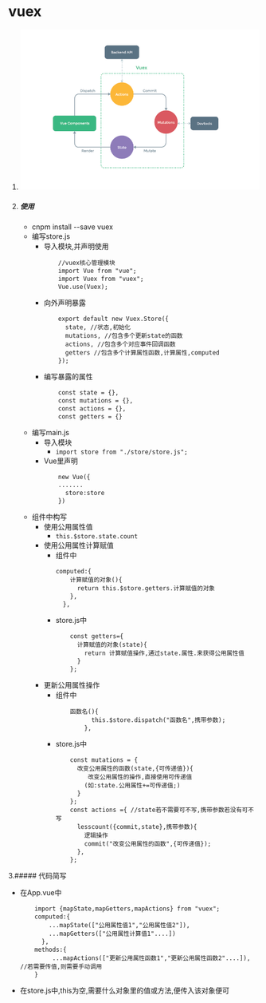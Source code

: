 # vuex
1.   
	![vuex](https://github.com/SuperCourierYangyufan/notes/blob/master/img/vuex.PNG)
2. ##### 使用
    * cnpm install --save vuex
    * 编写store.js
        * 导入模块,并声明使用
            ```
                //vuex核心管理模块
                import Vue from "vue";
                import Vuex from "vuex";
                Vue.use(Vuex);
            ```
        * 向外声明暴露
            ```
                export default new Vuex.Store({
                  state, //状态,初始化
                  mutations, //包含多个更新state的函数
                  actions, //包含多个对应事件回调函数
                  getters //包含多个计算属性函数,计算属性,computed
                });
            ```
        * 编写暴露的属性
            ```
                const state = {},
                const mutations = {},
                const actions = {},
                const getters = {}
            ```
    * 编写main.js
        * 导入模块
            * `import store from "./store/store.js";`
        * Vue里声明
            ```
                new Vue({
                .......
                  store:store
                })
            ```
    * 组件中构写
        * 使用公用属性值
            * `this.$store.state.count`
        * 使用公用属性计算赋值
            * 组件中
                ```
                computed:{
                    计算赋值的对象(){
                      return this.$store.getters.计算赋值的对象
                    },
                  },  
                ```
            * store.js中
                ```
                    const getters={
                      计算赋值的对象(state){
                        return 计算赋值操作,通过state.属性.来获得公用属性值
                      }
                    };
                ```
        * 更新公用属性操作
            * 组件中
                ```
                    函数名(){
                          this.$store.dispatch("函数名",携带参数);
                        },
                ```
            * store.js中
                ```
                    const mutations = {
                      改变公用属性的函数(state,{可传递值}){
                         改变公用属性的操作,直接使用可传递值
                        (如:state.公用属性+=可传递值;)
                      }
                    };
                    const actions ={ //state若不需要可不写,携带参数若没有可不写
                      lesscount({commit,state},携带参数){
                        逻辑操作
                        commit("改变公用属性的函数",{可传递值});
                      },
                    };
                ```
3.##### 代码简写
   * 在App.vue中
        ```
            import {mapState,mapGetters,mapActions} from "vuex";
            computed:{
                ...mapState(["公用属性值1","公用属性值2"]),
                ...mapGetters(["公用属性计算值1"....])
              },
            methods:{
                 ...mapActions(["更新公用属性函数1","更新公用属性函数2"....]), //若需要传值,则需要手动调用
            }
        ```
   * 在store.js中,this为空,需要什么对象里的值或方法,便传入该对象便可
            